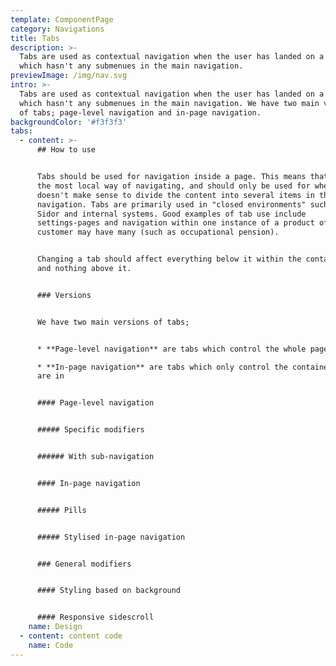```yaml
---
template: ComponentPage
category: Navigations
title: Tabs
description: >-
  Tabs are used as contextual navigation when the user has landed on a page
  which hasn't any submenues in the main navigation.
previewImage: /img/nav.svg
intro: >-
  Tabs are used as contextual navigation when the user has landed on a page
  which hasn't any submenues in the main navigation. We have two main versions
  of tabs; page-level navigation and in-page navigation.
backgroundColor: '#f3f3f3'
tabs:
  - content: >-
      ## How to use


      Tabs should be used for navigation inside a page. This means that tabs are
      the most local way of navigating, and should only be used for when it
      doesn't make sense to divide the content into several items in the main
      navigation. Tabs are primarily used in "closed environments" such as Mina
      Sidor and internal systems. Good examples of tab use include
      settings-pages and navigation within one instance of a product of which a
      customer may have many (such as occupational pension).


      Changing a tab should affect everything below it within the container/page
      and nothing above it.


      ### Versions


      We have two main versions of tabs;


      * **Page-level navigation** are tabs which control the whole page

      * **In-page navigation** are tabs which only control the container they
      are in 


      #### Page-level navigation


      ##### Specific modifiers


      ###### With sub-navigation


      #### In-page navigation


      ##### Pills


      ##### Stylised in-page navigation


      ### General modifiers


      #### Styling based on background


      #### Responsive sidescroll
    name: Design
  - content: content code
    name: Code
---
```

